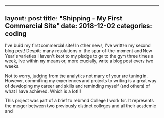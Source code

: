   ---
layout: post
title:  "Shipping - My First Commercial Site"
date:   2018-12-02
categories: coding
---
I've build my first commercial site! In other news, I've written my second blog post! Despite many resolutions of the spur-of-the-moment and New Year's varieties I haven't kept to my pledge to go to the gym three times a week, live within my means or, more crucially, write a blog post every two weeks.

Not to worry, judging from the analytics not many of your are tuning in. However, committing my experiences and projects to writing is a great way of developing my career and skills and reminding myself (and others) of what I have achieved. Which is a lot!!!

This project was part of a brief to rebrand College I work for. It represents the merger between two previously distinct colleges and all their academic and
